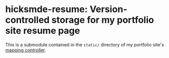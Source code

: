 # hicksmde-resume: Version-controlled storage for my portfolio site resume page

This is a submodule contained in the `static/` directory of my portfolio site's [mapping controller](https://github.com/mwhicks-dev/hicksmde-mapping).
